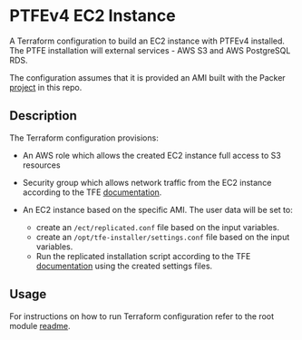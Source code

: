 # PTFEv4 EC2 Instance

A Terraform configuration to build an EC2 instance with PTFEv4 installed. The PTFE installation will external services - AWS S3 and AWS PostgreSQL RDS.

The configuration assumes that it is provided an AMI built with the Packer [project](../packer/README.md) in this repo.

## Description

The Terraform configuration provisions:

- An AWS role which allows the created EC2 instance full access to S3 resources

- Security group which allows network traffic from the EC2 instance according to the TFE [documentation](https://www.terraform.io/docs/enterprise/before-installing/network-requirements.html).

- An EC2 instance based on the specific AMI. The user data will be set to:
  
  - create an `/ect/replicated.conf` file based on the input variables.
  - create an `/opt/tfe-installer/settings.conf` file based on the input variables.
  - Run the replicated installation script according to the TFE [documentation](https://www.terraform.io/docs/enterprise/install/automating-the-installer.html) using the created settings files.

## Usage

For instructions on how to run Terraform configuration refer to the root module [readme](../README.md#Usage).
